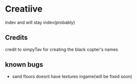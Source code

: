 # Creatiive
indev and will stay indev(probably)

## Credits
credit to simpyTav for creating the black copter's names

## known bugs
- sand floors doesnt have textures ingame(will be fixed soon)
